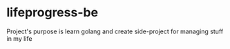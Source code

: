 # lifeprogress-be
Project's purpose is learn golang and create side-project for managing stuff in my life
